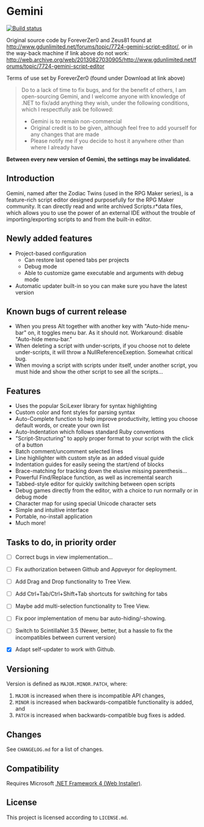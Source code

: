 # Gemini

[![Build status](https://ci.appveyor.com/api/projects/status/id45425lg618yc22?svg=true)](https://ci.appveyor.com/project/revam/gemini)

Original source code by ForeverZer0 and Zeus81 found at
http://www.gdunlimited.net/forums/topic/7724-gemini-script-editor/,
or in the way-back machine if link above do not work:
http://web.archive.org/web/20130827030905/http://www.gdunlimited.net/forums/topic/7724-gemini-script-editor

Terms of use set by ForeverZer0 (found under Download at link above)

> Do to a lack of time to fix bugs, and for the benefit of others, I am open-sourcing Gemini, and I welcome anyone with knowledge of .NET to fix/add anything they wish, under the following conditions, which I respectfully ask be followed:
> - Gemini is to remain non-commercial
> - Original credit is to be given, although feel free to add yourself for any changes that are made
> - Please notify me if you decide to host it anywhere other than where I already have

**Between every new version of Gemini, the settings may be invalidated.**

## Introduction

Gemini, named after the Zodiac Twins (used in the RPG Maker series), is a feature-rich script editor designed purposefully for the RPG Maker community. It can directly read and write archived Scripts.r*data files, which allows you to use the power of an external IDE without the trouble of importing/exporting scripts to and from the built-in editor.


## Newly added features

- Project-based configuration
  - Can restore last opened tabs per projects
  - Debug mode
  - Able to customize game executable and arguments with debug mode
- Automatic updater built-in so you can make sure you have the latest version

## Known bugs of current release

- When you press Alt together with another key with "Auto-hide menu-bar" on,
it toggles menu bar. As it should not. Workaround: disable "Auto-hide menu-bar."
- When deleting a script with under-scripts, if you choose not to delete under-scripts,
it will throw a NullReferenceExeption. Somewhat critical bug.
- When moving a script with scripts under itself, under another script, you must hide and show the other script to see all the scripts...

## Features

- Uses the popular SciLexer library for syntax highlighting
- Custom color and font styles for parsing syntax
- Auto-Complete function to help improve productivity, letting you choose default words, or create your own list
- Auto-Indentation which follows standard Ruby conventions
- "Script-Structuring" to apply proper format to your script with the click of a button
- Batch comment/uncomment selected lines
- Line highlighter with custom style as an added visual guide
- Indentation guides for easily seeing the start/end of blocks
- Brace-matching for tracking down the elusive missing parenthesis...
- Powerful Find/Replace function, as well as incremental search
- Tabbed-style editor for quickly switching between open scripts
- Debug games directly from the editor, with a choice to run normally or in debug mode
- Character map for using special Unicode character sets
- Simple and intuitive interface
- Portable, no-install application
- Much more!

## Tasks to do, in priority order

- [ ] Correct bugs in view implementation...
- [ ] Fix authorization between Github and Appveyor for deployment.
- [ ] Add Drag and Drop functionality to Tree View.
- [ ] Add Ctrl+Tab/Ctrl+Shift+Tab shortcuts for switching for tabs
- [ ] Maybe add multi-selection functionality to Tree View.
- [ ] Fix poor implementation of menu bar auto-hiding/-showing.
- [ ] Switch to ScintillaNet 3.5 (Newer, better, but a hassle to fix the incompatibles between current version)

- [x] Adapt self-updater to work with Github.

## Versioning
Version is defined as `MAJOR.MINOR.PATCH`, where:

1. `MAJOR` is increased when there is incompatible API changes,
2. `MINOR` is increased when backwards-compatible functionality is added, and
3. `PATCH` is increased when backwards-compatible bug fixes is added.

## Changes

See `CHANGELOG.md` for a list of changes.

## Compatibility
Requires Microsoft [.NET Framework 4 (Web Installer)](http://www.microsoft.com/en-us/download/details.aspx?id=17851).

## License
This project is licensed according to `LICENSE.md`.
